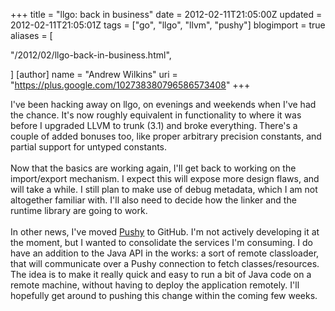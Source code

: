 +++
title = "llgo: back in business"
date = 2012-02-11T21:05:00Z
updated = 2012-02-11T21:05:01Z
tags = ["go", "llgo", "llvm", "pushy"]
blogimport = true 
aliases = [

  "/2012/02/llgo-back-in-business.html",

]
[author]
	name = "Andrew Wilkins"
	uri = "https://plus.google.com/102738380796586573408"
+++

I've been hacking away on llgo, on evenings and weekends when I've had the chance. It's now roughly equivalent in functionality to where it was before I upgraded LLVM to trunk (3.1) and broke everything. There's a couple of added bonuses too, like proper arbitrary precision constants, and partial support for untyped constants.<br /><br />Now that the basics are working again, I'll get back to working on the import/export mechanism. I expect this will expose more design flaws, and will take a while. I still plan to make use of debug metadata, which I am not altogether familiar with. I'll also need to decide how the linker and the runtime library are going to work.<br /><br />In other news, I've moved <a href="http://github.com/axw/pushy">Pushy</a>&nbsp;to GitHub. I'm not actively developing it at the moment, but I wanted to consolidate the services I'm consuming. I do have an addition to the Java API in the works: a sort of remote classloader, that will communicate over a Pushy connection to fetch classes/resources. The idea is to make it really quick and easy to run a bit of Java code on a remote machine, without having to deploy the application remotely. I'll hopefully get around to pushing this change within the coming few weeks.
